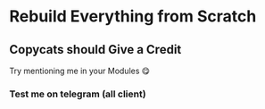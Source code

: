 # Rebuild Everything from Scratch

  

## Copycats should Give a Credit
 Try mentioning me in your Modules 😋
### Test me on telegram (all client)

